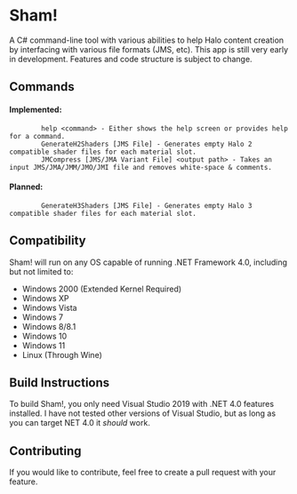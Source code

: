# Sham!
A C# command-line tool with various abilities to help Halo content creation by interfacing with various file formats (JMS, etc).
This app is still very early in development. Features and code structure is subject to change.

## Commands
#### Implemented:
            help <command> - Either shows the help screen or provides help for a command.
            GenerateH2Shaders [JMS File] - Generates empty Halo 2 compatible shader files for each material slot.
            JMCompress [JMS/JMA Variant File] <output path> - Takes an input JMS/JMA/JMM/JMO/JMI file and removes white-space & comments.
            
#### Planned:
            GenerateH3Shaders [JMS File] - Generates empty Halo 3 compatible shader files for each material slot.
            
## Compatibility
Sham! will run on any OS capable of running .NET Framework 4.0, including but not limited to:
<ul>
  <li>Windows 2000 (Extended Kernel Required)</li>
  <li>Windows XP</li>
  <li>Windows Vista</li>
  <li>Windows 7</li>
  <li>Windows 8/8.1</li>
  <li>Windows 10</li>
  <li>Windows 11</li>
  <li>Linux (Through Wine)</li>
</ul>

## Build Instructions
To build Sham!, you only need Visual Studio 2019 with .NET 4.0 features installed. I have not tested other versions of Visual Studio, but as long as you can target NET 4.0 it *should* work.

## Contributing
If you would like to contribute, feel free to create a pull request with your feature.
